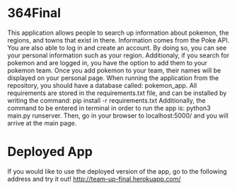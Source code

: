# 364Final
This application allows people to search up information about pokemon, the regions, and towns that exist in there. Information comes from the Poke API. You are also able to log in and create an account. By doing so, you can see your personal information such as your region. Additionaly, if you search for pokemon and are logged in, you have the option to add them to your pokemon team. Once you add pokemon to your team, their names will be displayed on your personal page. 
When running the application from the repository, you should have a database called: pokemon_app.
All requirements are stored in the requirements.txt file, and can be installed by writing the command: pip install -r requirements.txt
Additionally, the command to be entered in terminal in order to run the app is: python3 main.py runserver.
Then, go in your browser to localhost:5000/ and you will arrive at the main page.

# Deployed App
If you would like to use the deployed version of the app, go to the following address and try it out! http://team-up-final.herokuapp.com/
